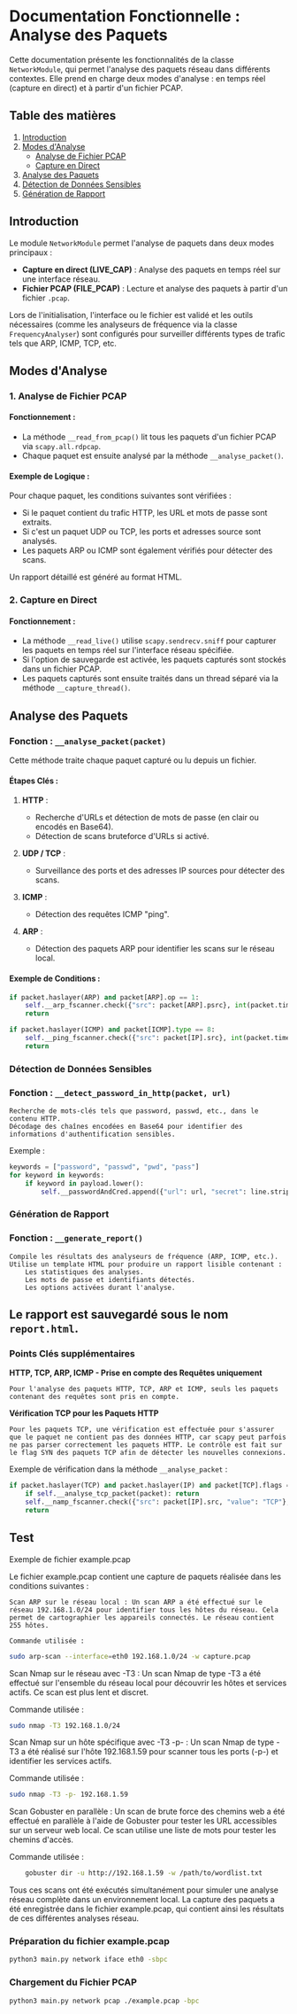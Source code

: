 # Documentation Fonctionnelle : Analyse des Paquets

Cette documentation présente les fonctionnalités de la classe `NetworkModule`, qui permet l'analyse des paquets réseau dans différents contextes. Elle prend en charge deux modes d'analyse : en temps réel (capture en direct) et à partir d'un fichier PCAP.

## Table des matières

1. [Introduction](#introduction)
2. [Modes d'Analyse](#modes-danalyse)
   - [Analyse de Fichier PCAP](#analyse-de-fichier-pcap)
   - [Capture en Direct](#capture-en-direct)
3. [Analyse des Paquets](#analyse-des-paquets)
4. [Détection de Données Sensibles](#détection-de-données-sensibles)
5. [Génération de Rapport](#génération-de-rapport)

## Introduction

Le module `NetworkModule` permet l'analyse de paquets dans deux modes principaux :
- **Capture en direct (LIVE_CAP)** : Analyse des paquets en temps réel sur une interface réseau.
- **Fichier PCAP (FILE_PCAP)** : Lecture et analyse des paquets à partir d'un fichier `.pcap`.

Lors de l'initialisation, l'interface ou le fichier est validé et les outils nécessaires (comme les analyseurs de fréquence via la classe `FrequencyAnalyser`) sont configurés pour surveiller différents types de trafic tels que ARP, ICMP, TCP, etc.

## Modes d'Analyse

### 1. **Analyse de Fichier PCAP**

#### Fonctionnement :
- La méthode `__read_from_pcap()` lit tous les paquets d'un fichier PCAP via `scapy.all.rdpcap`.
- Chaque paquet est ensuite analysé par la méthode `__analyse_packet()`.

#### Exemple de Logique :
Pour chaque paquet, les conditions suivantes sont vérifiées :
- Si le paquet contient du trafic HTTP, les URL et mots de passe sont extraits.
- Si c'est un paquet UDP ou TCP, les ports et adresses source sont analysés.
- Les paquets ARP ou ICMP sont également vérifiés pour détecter des scans.

Un rapport détaillé est généré au format HTML.

### 2. **Capture en Direct**

#### Fonctionnement :
- La méthode `__read_live()` utilise `scapy.sendrecv.sniff` pour capturer les paquets en temps réel sur l'interface réseau spécifiée.
- Si l'option de sauvegarde est activée, les paquets capturés sont stockés dans un fichier PCAP.
- Les paquets capturés sont ensuite traités dans un thread séparé via la méthode `__capture_thread()`.

## Analyse des Paquets

### Fonction : `__analyse_packet(packet)`

Cette méthode traite chaque paquet capturé ou lu depuis un fichier.

#### Étapes Clés :
1. **HTTP** :
   - Recherche d'URLs et détection de mots de passe (en clair ou encodés en Base64).
   - Détection de scans bruteforce d'URLs si activé.

2. **UDP / TCP** :
   - Surveillance des ports et des adresses IP sources pour détecter des scans.

3. **ICMP** :
   - Détection des requêtes ICMP "ping".

4. **ARP** :
   - Détection des paquets ARP pour identifier les scans sur le réseau local.

#### Exemple de Conditions :
```python
if packet.haslayer(ARP) and packet[ARP].op == 1:
    self.__arp_fscanner.check({"src": packet[ARP].psrc}, int(packet.time))
    return

if packet.haslayer(ICMP) and packet[ICMP].type == 8:
    self.__ping_fscanner.check({"src": packet[IP].src}, int(packet.time))
    return
```

### Détection de Données Sensibles
### Fonction : `__detect_password_in_http(packet, url)`

    Recherche de mots-clés tels que password, passwd, etc., dans le contenu HTTP.
    Décodage des chaînes encodées en Base64 pour identifier des informations d'authentification sensibles.

Exemple :
```python
keywords = ["password", "passwd", "pwd", "pass"]
for keyword in keywords:
    if keyword in payload.lower():
        self.__passwordAndCred.append({"url": url, "secret": line.strip()})
```
### Génération de Rapport
### Fonction : `__generate_report()`

    Compile les résultats des analyseurs de fréquence (ARP, ICMP, etc.).
    Utilise un template HTML pour produire un rapport lisible contenant :
        Les statistiques des analyses.
        Les mots de passe et identifiants détectés.
        Les options activées durant l'analyse.

Le rapport est sauvegardé sous le nom `report.html`.
---
### Points Clés supplémentaires
**HTTP, TCP, ARP, ICMP - Prise en compte des Requêtes uniquement**

    Pour l'analyse des paquets HTTP, TCP, ARP et ICMP, seuls les paquets contenant des requêtes sont pris en compte.

**Vérification TCP pour les Paquets HTTP**

    Pour les paquets TCP, une vérification est effectuée pour s'assurer que le paquet ne contient pas des données HTTP, car scapy peut parfois ne pas parser correctement les paquets HTTP. Le contrôle est fait sur le flag SYN des paquets TCP afin de détecter les nouvelles connexions.

Exemple de vérification dans la méthode `__analyse_packet` :
```python
if packet.haslayer(TCP) and packet.haslayer(IP) and packet[TCP].flags == 'S':
    if self.__analyse_tcp_packet(packet): return
    self.__namp_fscanner.check({"src": packet[IP].src, "value": "TCP"}, int(packet.time))
    return
```

## Test
Exemple de fichier example.pcap

Le fichier example.pcap contient une capture de paquets réalisée dans les conditions suivantes :

    Scan ARP sur le réseau local : Un scan ARP a été effectué sur le réseau 192.168.1.0/24 pour identifier tous les hôtes du réseau. Cela permet de cartographier les appareils connectés. Le réseau contient 255 hôtes.

    Commande utilisée :

```bash
sudo arp-scan --interface=eth0 192.168.1.0/24 -w capture.pcap
```

Scan Nmap sur le réseau avec -T3 : Un scan Nmap de type -T3 a été effectué sur l'ensemble du réseau local pour découvrir les hôtes et services actifs. Ce scan est plus lent et discret.

Commande utilisée :
```bash
sudo nmap -T3 192.168.1.0/24
```
Scan Nmap sur un hôte spécifique avec -T3 -p- : Un scan Nmap de type -T3 a été réalisé sur l'hôte 192.168.1.59 pour scanner tous les ports (-p-) et identifier les services actifs.

Commande utilisée :
```bash
sudo nmap -T3 -p- 192.168.1.59
```
Scan Gobuster en parallèle : Un scan de brute force des chemins web a été effectué en parallèle à l'aide de Gobuster pour tester les URL accessibles sur un serveur web local. Ce scan utilise une liste de mots pour tester les chemins d'accès.

Commande utilisée :
```bash
    gobuster dir -u http://192.168.1.59 -w /path/to/wordlist.txt
```
Tous ces scans ont été exécutés simultanément pour simuler une analyse réseau complète dans un environnement local. La capture des paquets a été enregistrée dans le fichier example.pcap, qui contient ainsi les résultats de ces différentes analyses réseau.

### Préparation du fichier example.pcap
```bash
python3 main.py network iface eth0 -sbpc
```

### Chargement du Fichier PCAP
```bash
python3 main.py network pcap ./example.pcap -bpc
```